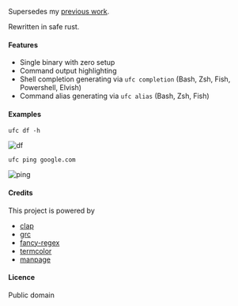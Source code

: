 Supersedes my [previous work](https://github.com/joeky888/ugc).

Rewritten in safe rust.

#### Features

* Single binary with zero setup
* Command output highlighting
* Shell completion generating via `ufc completion` (Bash, Zsh, Fish, Powershell, Elvish)
* Command alias generating via `ufc alias` (Bash, Zsh, Fish)

#### Examples

`ufc df -h`

![df](https://i.imgur.com/0OP1hbW.png)

`ufc ping google.com`

![ping](https://i.imgur.com/tmjoQa0.png)

#### Credits

This project is powered by

* [clap](https://github.com/clap-rs/clap)
* [grc](https://github.com/garabik/grc)
* [fancy-regex](https://github.com/fancy-regex/fancy-regex)
* [termcolor](https://github.com/BurntSushi/termcolor)
* [manpage](https://en.wikipedia.org/wiki/Man_page)

#### Licence

Public domain